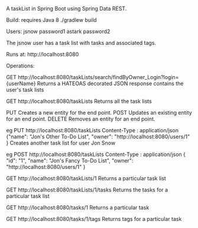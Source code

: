 A taskList in Spring Boot using Spring Data REST.

Build:
requires Java 8
./gradlew build

Users:
jsnow  password1
astark password2

The jsnow user has a task list with tasks and associated tags.

Runs at: http://localhost:8080

Operations:

GET http://localhost:8080/taskLists/search/findByOwner_Login?login={userName}
Returns a HATEOAS decorated JSON response contains the user's task lists

GET http://localhost:8080/taskLists
Returns all the task lists

PUT Creates a new entity for the end point.
POST Updates an existing entity for an end point.
DELETE Removes an entity for an end point.

eg
PUT http://localhost:8080/taskLists
Content-Type : application/json
{"name": "Jon's Other To-Do List",
 "owner": "http://localhost:8080/users/1"
}
Creates another task list for user Jon Snow

eg
POST http://localhost:8080/taskLists
Content-Type : application/json
{
  "id": "1",
  "name": "Jon's Fancy To-Do List",
  "owner": "http://localhost:8080/users/1"
}

GET http://localhost:8080/taskLists/1
Returns a particular task list

GET http://localhost:8080/taskLists/1/tasks
Returns the tasks for a particular task list

GET http://localhost:8080/tasks/1
Returns a particular task

GET http://localhost:8080/tasks/1/tags
Returns tags for a particular task


